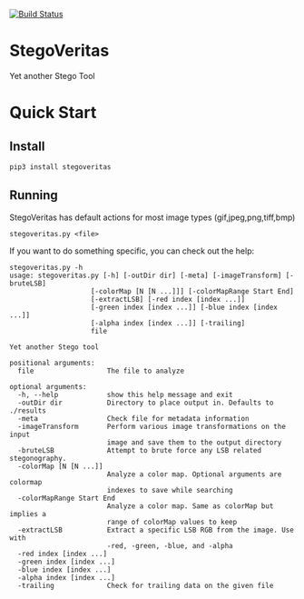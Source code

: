 [![Build Status](https://travis-ci.org/bannsec/stegoVeritas.svg?branch=master)](https://travis-ci.org/bannsec/stegoVeritas)

# StegoVeritas
Yet another Stego Tool

# Quick Start
## Install
```bash
pip3 install stegoveritas
```

## Running
StegoVeritas has default actions for most image types (gif,jpeg,png,tiff,bmp)

`stegoveritas.py <file>`

If you want to do something specific, you can check out the help:

```
stegoveritas.py -h
usage: stegoveritas.py [-h] [-outDir dir] [-meta] [-imageTransform] [-bruteLSB]
                    [-colorMap [N [N ...]]] [-colorMapRange Start End]
                    [-extractLSB] [-red index [index ...]]
                    [-green index [index ...]] [-blue index [index ...]]
                    [-alpha index [index ...]] [-trailing]
                    file

Yet another Stego tool

positional arguments:
  file                  The file to analyze

optional arguments:
  -h, --help            show this help message and exit
  -outDir dir           Directory to place output in. Defaults to ./results
  -meta                 Check file for metadata information
  -imageTransform       Perform various image transformations on the input
                        image and save them to the output directory
  -bruteLSB             Attempt to brute force any LSB related stegonography.
  -colorMap [N [N ...]]
                        Analyze a color map. Optional arguments are colormap
                        indexes to save while searching
  -colorMapRange Start End
                        Analyze a color map. Same as colorMap but implies a
                        range of colorMap values to keep
  -extractLSB           Extract a specific LSB RGB from the image. Use with
                        -red, -green, -blue, and -alpha
  -red index [index ...]
  -green index [index ...]
  -blue index [index ...]
  -alpha index [index ...]
  -trailing             Check for trailing data on the given file
```
